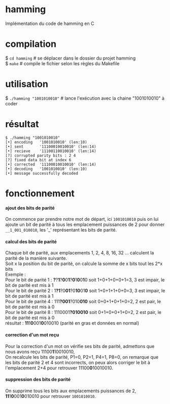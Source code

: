 hamming
=======
Implémentation du code de hamming en C

compilation
=======
$ `cd hamming` # se déplacer dans le dossier du projet hamming <br />
$ `make` # compile le fichier selon les règles du Makefile

utilisation
=======
$ `./hamming "1001010010"` # lance l'exécution avec la chaine "1001010010" à coder

résultat
=======
	$ ./hamming "1001010010"
	[•] encoding   '1001010010' (len:10)
	[•] sent       '11100010010010' (len:14)
	[•] recieve    '11100110010010' (len:14)
	[?] corrupted parity bits : 2 4
	[?] fixed data bit at index 6
	[•] corrected  '11100010010010' (len:14)
	[•] decoding   '1001010010' (len:10)
	[•] message successfully decoded

fonctionnement
=======
#### ajout des bits de parité
On commence par prendre notre mot de départ, ici `1001010010` puis on lui ajoute un bit de parité à tous les emplacement puissances de 2 pour donner `__1_001_010010`, les '_' représentant les bits de parité.
#### calcul des bits de parité
Chaque bit de parité, aux emplacements 1, 2, 4, 8, 16, 32 ... calculent la parité de la manière suivante.<br />
Soit x la position du bit de parité, on calcule la somme de x bits tout les 2*x bits<br />
Exemple :<br />
Pour le bit de parité 1 :  <b>?</b>?<b>1</b>?<b>0</b>0<b>1</b>?<b>0</b>1<b>0</b>0<b>1</b>0 soit 1+0+1+0+0+1=3, 3 est impair, le bit de parité est mis à 1<br />
Pour le bit de parité 2 :  1<b>?1</b>?0<b>01</b>?0<b>10</b>01<b>0</b> soit 1+0+1+1+0+0=3, 3 est impair, le bit de parité est mis à 1<br />
Pour le bit de parité 4 :  111<b>?001</b>?010<b>010</b> soit 0+0+1+0+1+0=2, 2 est pair, le bit de parité est mis à 0<br />
Pour le bit de parité 8 :  1110001<b>?010010</b> soit 0+1+0+0+1+0=2, 2 est pair, le bit de parité est mis à 0<br />
résultat : <b>11</b>1<b>0</b>001<b>0</b>010010 (parité en gras et données en normal)
#### correction d'un mot reçu
Pour la correction d'un mot on vérifie ses bits de parité, admettons que nous avons reçu 11100<b>1</b>10010010,<br />On recalcule les bits de parité, P1=0, P2=1, P4=1, P8=0, on remarque que les bits de parité 2 et 4 sont incorrects, on peux alors corriger le bit à l'emplacement 2+4 pour retrouver 11100<b>0</b>10010010.<br />
#### suppression des bits de parité
On supprime tous les bits aux emplacements puissances de 2, <b>11</b>1<b>0</b>001<b>0</b>010010 pour retrouver `1001010010`.